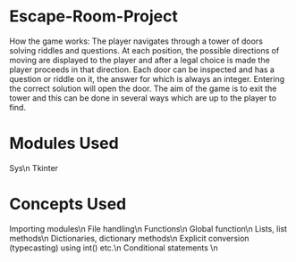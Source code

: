 # Escape-Room-Project
How the game works:
The player navigates through a tower of doors solving riddles and questions. 
At each position, the possible directions of moving are displayed to the player and after a legal choice is made the player proceeds in that direction. Each door can be inspected and has a question or riddle on it, the answer for which is always an integer. Entering the correct solution will open the door. 
The aim of the game is to exit the tower and this can be done in several ways which are up to the player to find.


# Modules Used
Sys\n
Tkinter

# Concepts Used
Importing modules\n
File handling\n
Functions\n
Global function\n
Lists, list methods\n
Dictionaries, dictionary methods\n
Explicit conversion (typecasting) using int() etc.\n
Conditional statements \n


